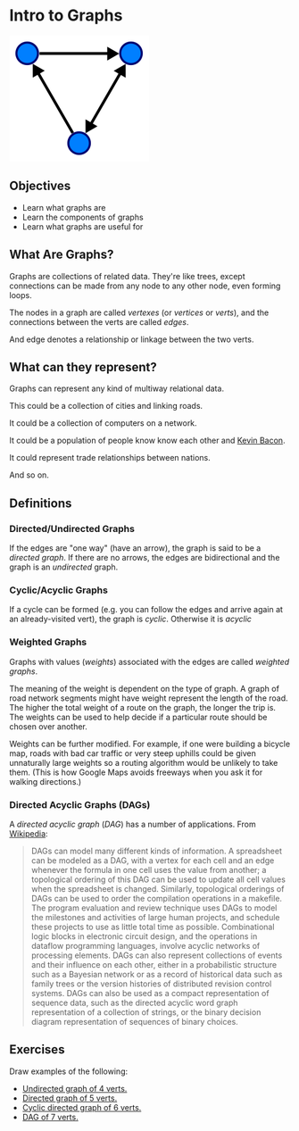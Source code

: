 # Intro to Graphs

![Directed Graph](img/graph.png)

## Objectives

* Learn what graphs are
* Learn the components of graphs
* Learn what graphs are useful for

## What Are Graphs?

Graphs are collections of related data. They're like trees, except
connections can be made from any node to any other node, even forming
loops.

The nodes in a graph are called _vertexes_ (or _vertices_ or _verts_),
and the connections between the verts are called _edges_.

And edge denotes a relationship or linkage between the two verts.

## What can they represent?

Graphs can represent any kind of multiway relational data.

This could be a collection of cities and linking roads.

It could be a collection of computers on a network.

It could be a population of people know know each other and [Kevin
Bacon](https://en.wikipedia.org/wiki/Six_Degrees_of_Kevin_Bacon).

It could represent trade relationships between nations.

And so on.


## Definitions

### Directed/Undirected Graphs

If the edges are "one way" (have an arrow), the graph is said to be a
_directed graph_. If there are no arrows, the edges are bidirectional
and the graph is an _undirected_ graph.

### Cyclic/Acyclic Graphs

If a cycle can be formed (e.g. you can follow the edges and arrive again
at an already-visited vert), the graph is _cyclic_. Otherwise it is
_acyclic_

### Weighted Graphs

Graphs with values (_weights_) associated with the edges are called
_weighted graphs_.

The meaning of the weight is dependent on the type of graph. A graph of
road network segments might have weight represent the length of the
road. The higher the total weight of a route on the graph, the longer
the trip is. The weights can be used to help decide if a particular
route should be chosen over another.

Weights can be further modified. For example, if one were building a
bicycle map, roads with bad car traffic or very steep uphills could be
given unnaturally large weights so a routing algorithm would be unlikely
to take them. (This is how Google Maps avoids freeways when you ask it
for walking directions.)

### Directed Acyclic Graphs (DAGs)

A _directed acyclic graph_ (_DAG_) has a number of applications. From
[Wikipedia](https://en.wikipedia.org/wiki/Directed_acyclic_graph):

> DAGs can model many different kinds of information. A spreadsheet can
> be modeled as a DAG, with a vertex for each cell and an edge whenever
> the formula in one cell uses the value from another; a topological
> ordering of this DAG can be used to update all cell values when the
> spreadsheet is changed. Similarly, topological orderings of DAGs can
> be used to order the compilation operations in a makefile. The program
> evaluation and review technique uses DAGs to model the milestones and
> activities of large human projects, and schedule these projects to use
> as little total time as possible. Combinational logic blocks in
> electronic circuit design, and the operations in dataflow programming
> languages, involve acyclic networks of processing elements. DAGs can
> also represent collections of events and their influence on each
> other, either in a probabilistic structure such as a Bayesian network
> or as a record of historical data such as family trees or the version
> histories of distributed revision control systems. DAGs can also be
> used as a compact representation of sequence data, such as the
> directed acyclic word graph representation of a collection of strings,
> or the binary decision diagram representation of sequences of binary
> choices.

## Exercises

Draw examples of the following:

* [Undirected graph of 4 verts.](graph1.png)
* [Directed graph of 5 verts.](graph2.png)
* [Cyclic directed graph of 6 verts.](graph3.png)
* [DAG of 7 verts.](graph4.png)
